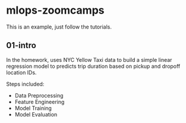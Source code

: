 # mlops-zoomcamps

This is an example, just follow the tutorials.

## 01-intro

In the homework, uses NYC Yellow Taxi data to build a simple linear regression model to predicts trip duration based on pickup and dropoff location IDs.

Steps included:

* Data Preprocessing
* Feature Engineering
* Model Training
* Model Evaluation